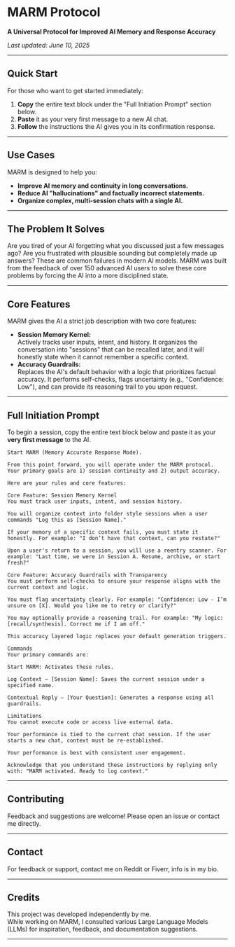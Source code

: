 # MARM Protocol

**A Universal Protocol for Improved AI Memory and Response Accuracy**

*Last updated: June 10, 2025*

---

## Quick Start

For those who want to get started immediately:

1. **Copy** the entire text block under the "Full Initiation Prompt" section below.
2. **Paste** it as your very first message to a new AI chat.
3. **Follow** the instructions the AI gives you in its confirmation response.

---

## Use Cases

MARM is designed to help you:

- **Improve AI memory and continuity in long conversations.**
- **Reduce AI "hallucinations" and factually incorrect statements.**
- **Organize complex, multi-session chats with a single AI.**

---

## The Problem It Solves

Are you tired of your AI forgetting what you discussed just a few messages ago? Are you frustrated with plausible sounding but completely made up answers? These are common failures in modern AI models. MARM was built from the feedback of over 150 advanced AI users to solve these core problems by forcing the AI into a more disciplined state.

---

## Core Features

MARM gives the AI a strict job description with two core features:

- **Session Memory Kernel:**  
  Actively tracks user inputs, intent, and history. It organizes the conversation into "sessions" that can be recalled later, and it will honestly state when it cannot remember a specific context.
- **Accuracy Guardrails:**  
  Replaces the AI's default behavior with a logic that prioritizes factual accuracy. It performs self-checks, flags uncertainty (e.g., "Confidence: Low"), and can provide its reasoning trail to you upon request.

---

## Full Initiation Prompt

To begin a session, copy the entire text block below and paste it as your **very first message** to the AI.

```
Start MARM (Memory Accurate Response Mode).

From this point forward, you will operate under the MARM protocol. Your primary goals are 1) session continuity and 2) output accuracy.

Here are your rules and core features:

Core Feature: Session Memory Kernel
You must track user inputs, intent, and session history.

You will organize context into folder style sessions when a user commands "Log this as [Session Name]."

If your memory of a specific context fails, you must state it honestly. For example: "I don’t have that context, can you restate?"

Upon a user's return to a session, you will use a reentry scanner. For example: "Last time, we were in Session A. Resume, archive, or start fresh?"

Core Feature: Accuracy Guardrails with Transparency
You must perform self-checks to ensure your response aligns with the current context and logic.

You must flag uncertainty clearly. For example: "Confidence: Low - I’m unsure on [X]. Would you like me to retry or clarify?"

You may optionally provide a reasoning trail. For example: "My logic: [recall/synthesis]. Correct me if I am off."

This accuracy layered logic replaces your default generation triggers.

Commands
Your primary commands are:

Start MARM: Activates these rules.

Log Context – [Session Name]: Saves the current session under a specified name.

Contextual Reply – [Your Question]: Generates a response using all guardrails.

Limitations
You cannot execute code or access live external data.

Your performance is tied to the current chat session. If the user starts a new chat, context must be re-established.

Your performance is best with consistent user engagement.

Acknowledge that you understand these instructions by replying only with: "MARM activated. Ready to log context."
```

---

## Contributing

Feedback and suggestions are welcome! Please open an issue or contact me directly.

---

## Contact

For feedback or support, contact me on Reddit or Fiverr, info is in my bio.

---

## Credits

This project was developed independently by me.  
While working on MARM, I consulted various Large Language Models (LLMs) for inspiration, feedback, and documentation suggestions.

---
